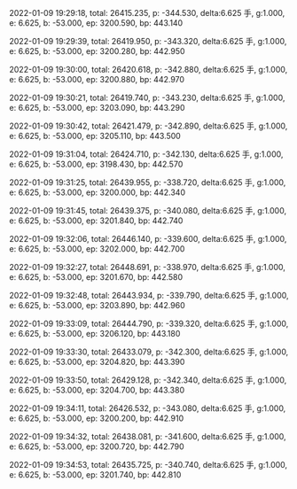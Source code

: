 2022-01-09 19:29:18, total: 26415.235, p: -344.530, delta:6.625 手, g:1.000, e: 6.625, b: -53.000, ep: 3200.590, bp: 443.140

2022-01-09 19:29:39, total: 26419.950, p: -343.320, delta:6.625 手, g:1.000, e: 6.625, b: -53.000, ep: 3200.280, bp: 442.950

2022-01-09 19:30:00, total: 26420.618, p: -342.880, delta:6.625 手, g:1.000, e: 6.625, b: -53.000, ep: 3200.880, bp: 442.970

2022-01-09 19:30:21, total: 26419.740, p: -343.230, delta:6.625 手, g:1.000, e: 6.625, b: -53.000, ep: 3203.090, bp: 443.290

2022-01-09 19:30:42, total: 26421.479, p: -342.890, delta:6.625 手, g:1.000, e: 6.625, b: -53.000, ep: 3205.110, bp: 443.500

2022-01-09 19:31:04, total: 26424.710, p: -342.130, delta:6.625 手, g:1.000, e: 6.625, b: -53.000, ep: 3198.430, bp: 442.570

2022-01-09 19:31:25, total: 26439.955, p: -338.720, delta:6.625 手, g:1.000, e: 6.625, b: -53.000, ep: 3200.000, bp: 442.340

2022-01-09 19:31:45, total: 26439.375, p: -340.080, delta:6.625 手, g:1.000, e: 6.625, b: -53.000, ep: 3201.840, bp: 442.740

2022-01-09 19:32:06, total: 26446.140, p: -339.600, delta:6.625 手, g:1.000, e: 6.625, b: -53.000, ep: 3202.000, bp: 442.700

2022-01-09 19:32:27, total: 26448.691, p: -338.970, delta:6.625 手, g:1.000, e: 6.625, b: -53.000, ep: 3201.670, bp: 442.580

2022-01-09 19:32:48, total: 26443.934, p: -339.790, delta:6.625 手, g:1.000, e: 6.625, b: -53.000, ep: 3203.890, bp: 442.960

2022-01-09 19:33:09, total: 26444.790, p: -339.320, delta:6.625 手, g:1.000, e: 6.625, b: -53.000, ep: 3206.120, bp: 443.180

2022-01-09 19:33:30, total: 26433.079, p: -342.300, delta:6.625 手, g:1.000, e: 6.625, b: -53.000, ep: 3204.820, bp: 443.390

2022-01-09 19:33:50, total: 26429.128, p: -342.340, delta:6.625 手, g:1.000, e: 6.625, b: -53.000, ep: 3204.700, bp: 443.380

2022-01-09 19:34:11, total: 26426.532, p: -343.080, delta:6.625 手, g:1.000, e: 6.625, b: -53.000, ep: 3200.200, bp: 442.910

2022-01-09 19:34:32, total: 26438.081, p: -341.600, delta:6.625 手, g:1.000, e: 6.625, b: -53.000, ep: 3200.720, bp: 442.790

2022-01-09 19:34:53, total: 26435.725, p: -340.740, delta:6.625 手, g:1.000, e: 6.625, b: -53.000, ep: 3201.740, bp: 442.810